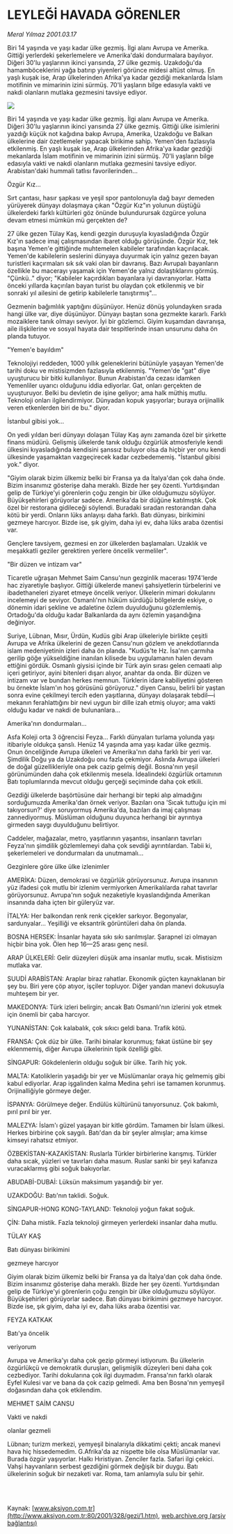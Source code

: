 # LEYLEĞİ HAVADA GÖRENLER

*Meral Yılmaz 2001.03.17*

<div>
 <p class="spot">
  Biri 14 yaşında ve yaşı kadar ülke gezmiş.  İlgi alanı Avrupa ve Amerika. Gittiği yerlerdeki şekerlemelere ve  Amerika'daki dondurmalara bayılıyor.  Diğeri 30'lu yaşlarının ikinci yarısında, 27 ülke gezmiş. Uzakdoğu'da  hamamböceklerini yağa batırıp yiyenleri  görünce midesi altüst olmuş. En yaşlı kuşak ise, Arap ülkelerinden  Afrika'ya kadar gezdiği mekanlarda İslam motifinin ve mimarinin izini  sürmüş. 70'li yaşların bilge edasıyla vakti ve nakdi olanların mutlaka  gezmesini  tavsiye ediyor.
 </p>
 <p class="metin">
 </p>
 <img border="0" src="/web/20020415201555im_/http://www.aksiyon.com.tr/2001/328/resimler/Leylek.jpg"/>
 <p class="metin">
  Biri 14 yaşında ve yaşı kadar ülke gezmiş. İlgi alanı Avrupa ve Amerika. Diğeri 30'lu yaşlarının ikinci yarısında 27 ülke gezmiş. Gittiği ülke isimlerini yazdığı küçük not kağıdına bakıp Avrupa, Amerika, Uzakdoğu ve Balkan ülkelerine dair özetlemeler yapacak birikime sahip. Yemen'den fazlasıyla etkilenmiş. En yaşlı kuşak ise, Arap ülkelerinden Afrika'ya kadar gezdiği mekanlarda İslam motifinin ve mimarinin izini sürmüş. 70'li yaşların bilge edasıyla vakti ve nakdi olanların mutlaka gezmesini  tavsiye ediyor. Arabistan'daki hummali tatlısı favorilerinden...
 </p>
 <p class="metin">
  Özgür Kız...
 </p>
 <p class="metin">
  Sırt çantası, hasır şapkası ve yeşil spor pantolonuyla dağ bayır demeden yürüyerek dünyayı dolaşmaya çıkan "Özgür Kız"ın yolunun düştüğü ülkelerdeki farklı kültürleri göz önünde bulundurursak özgürce yoluna devam etmesi mümkün mü gerçekten de?
 </p>
 <p class="metin">
  27 ülke gezen Tülay Kaş, kendi gezgin duruşuyla kıyasladığında Özgür Kız'ın sadece imaj çalışmasından ibaret olduğu görüşünde. Özgür Kız, tek başına Yemen'e gittiğinde muhtemelen kabileler tarafından kaçırılacak. Yemen'de kabilelerin seslerini dünyaya duyurmak için yalnız gezen bayan turistleri kaçırmaları sık sık vaki olan bir davranış. Bazı Avrupalı bayanların özellikle bu macerayı yaşamak için Yemen'de yalnız dolaştıklarını görmüş. "Çünkü.." diyor; "Kabileler kaçırdıkları bayanlara iyi davranıyorlar. Hatta önceki yıllarda kaçırılan bayan turist bu olaydan çok etkilenmiş ve bir sonraki yıl ailesini de getirip kabilelerle tanıştırmış"...
 </p>
 <p class="metin">
  Gezmenin bağımlılık yaptığını düşünüyor. Henüz dönüş yolundayken sırada hangi ülke var, diye düşünüyor. Dünyayı baştan sona gezmekte kararlı. Farklı mozaiklere tanık olmayı seviyor. İyi bir gözlemci. Giyim kuşamdan davranışa, aile ilişkilerine ve sosyal hayata  dair tespitlerinde insan unsurunu daha ön planda tutuyor.
 </p>
 <p class="metin">
  "Yemen'e bayıldım"
 </p>
 <p class="metin">
  Teknolojiyi reddeden, 1000 yıllık geleneklerini bütünüyle yaşayan Yemen'de tarihi doku ve mistisizmden fazlasıyla etkilenmiş. "Yemen'de "gat" diye uyuşturucu bir bitki kullanılıyor. Bunun Arabistan'da cezası idamken Yemenliler uyarıcı olduğunu iddia ediyorlar. Gat, onları gerçekten de uyuşturuyor. Belki bu devletin de işine geliyor; ama halk müthiş mutlu. Teknoloji onları ilgilendirmiyor. Dünyadan kopuk yaşıyorlar; buraya orijinallik veren etkenlerden biri de bu." diyor.
 </p>
 <p class="metin">
  İstanbul gibisi yok...
 </p>
 <p class="metin">
  On yedi yıldan beri dünyayı dolaşan Tülay Kaş aynı zamanda özel bir şirkette finans müdürü. Gelişmiş ülkelerde tanık olduğu özgürlük atmosferiyle kendi ülkesini kıyasladığında kendisini şanssız buluyor olsa da  hiçbir yer onu kendi ülkesinde yaşamaktan vazgeçirecek kadar cezbedememiş. "İstanbul gibisi yok." diyor.
 </p>
 <p class="metin">
  "Giyim olarak bizim ülkemiz belki bir Fransa ya da  İtalya'dan çok daha önde. Bizim insanımız gösterişe daha meraklı. Bizde her şey özenti. Yurtdışından gelip de Türkiye'yi görenlerin çoğu zengin bir ülke olduğumuzu söylüyor. Büyükşehirleri görüyorlar sadece. Amerika'da bir düğüne katılmıştık. Çok özel bir restorana gidileceği söylendi. Buradaki sıradan restorandan daha kötü bir yerdi. Onların lüks anlayışı daha farklı. Batı dünyası, birikimini gezmeye harcıyor. Bizde ise, şık giyim, daha iyi ev, daha lüks araba özentisi var.
 </p>
 <p class="metin">
  Gençlere tavsiyem, gezmesi en zor ülkelerden başlamaları. Uzaklık ve meşakkatli geziler gerektiren yerlere öncelik vermeliler".
 </p>
 <p class="metin">
  "Bir düzen ve intizam var"
 </p>
 <p class="metin">
  Ticaretle uğraşan Mehmet Saim Cansu'nun gezginlik macerası 1974'lerde hac ziyaretiyle başlıyor. Gittiği ülkelerde manevi şahsiyetlerin türbelerini ve ibadethaneleri ziyaret etmeye öncelik veriyor. Ülkelerin mimari dokularını incelemeyi de seviyor. Osmanlı'nın hüküm sürdüğü bölgelerde eskiye, o dönemin idari şekline ve adaletine özlem duyulduğunu gözlemlemiş. Ortadoğu'da olduğu kadar Balkanlarda da aynı özlemin yaşandığına değiniyor.
 </p>
 <p class="metin">
  Suriye, Lübnan, Mısır, Ürdün, Kudüs gibi Arap ülkeleriyle birlikte çeşitli Avrupa ve Afrika ülkelerini de gezen Cansu'nun gözlem ve anekdotlarında  islam medeniyetinin izleri daha ön planda. "Kudüs'te Hz. İsa'nın çarmıha gerilip göğe yükseldiğine inanılan kilisede bu uygulamanın halen devam ettiğini gördük. Osmanlı giysisi içinde bir Türk ayin sırası gelen cemaati alıp içeri getiriyor, ayini bitenleri dışarı alıyor, anahtar da onda. Bir düzen ve intizam var ve bundan herkes memnun. Türklerin idare kabiliyetini gösteren bu örnekte İslam'ın hoş görüsünü görüyoruz." diyen Cansu, belirli bir yaştan sonra evine çekilmeyi tercih eden yaşıtlarına, dünyayı dolaşarak tebdil—i mekanın ferahlattığını bir nevi uygun bir dille izah etmiş oluyor; ama vakti olduğu kadar ve nakdi de bulunanlara...
 </p>
 <p class="metin">
  Amerika'nın dondurmaları...
 </p>
 <p class="metin">
  Asfa Koleji orta 3 öğrencisi Feyza... Farklı dünyaları turlama yolunda yaşı itibariyle oldukça şanslı. Henüz 14 yaşında ama yaşı kadar ülke gezmiş. Onun önceliğinde Avrupa ülkeleri ve Amerika'nın daha farklı bir yeri var. Şimdilik Doğu ya da Uzakdoğu onu fazla çekmiyor. Aslında Avrupa ülkeleri de doğal güzellikleriyle ona pek cazip gelmiş değil. Bosna'nın yeşil görünümünden daha çok etkilenmiş mesela. İdealindeki özgürlük ortamının Batı toplumlarında mevcut olduğu gerçeği seçiminde daha çok etkili.
 </p>
 <p class="metin">
  Gezdiği ülkelerde başörtüsüne dair herhangi bir tepki alıp almadığını sorduğumuzda Amerika'dan örnek veriyor. Bazıları ona 'Sıcak tuttuğu için mi takıyorsun?' diye soruyormuş Amerika'da, bazıları da imaj çalışması zannediyormuş. Müslüman olduğunu duyunca herhangi bir ayrıntıya girmeden saygı duyulduğunu belirtiyor.
 </p>
 <p class="metin">
  Caddeler, mağazalar, metro, yaşıtlarının yaşantısı, insanların tavırları Feyza'nın şimdilik gözlemlemeyi daha çok sevdiği ayrıntılardan. Tabii ki, şekerlemeleri ve dondurmaları da unutmamalı...
 </p>
 <p class="metin">
 </p>
 <p class="arabaslik">
  Gezginlere göre ülke ülke izlenimler
 </p>
 <p class="metin">
  AMERİKA: Düzen, demokrasi ve özgürlük görüyorsunuz. Avrupa insanının yüz ifadesi çok mutlu bir izlenim vermiyorken Amerikalılarda rahat tavırlar görüyorsunuz. Avrupa'nın soğuk nezaketiyle kıyaslandığında Amerikan insanında daha içten bir güleryüz var.
 </p>
 <p class="metin">
  İTALYA: Her balkondan renk renk çiçekler sarkıyor. Begonyalar, sardunyalar...  Yeşilliği ve eksantrik görüntüleri daha ön planda.
 </p>
 <p class="metin">
  BOSNA HERSEK: İnsanlar hayata sıkı sıkı sarılmışlar. Şarapnel izi olmayan hiçbir bina yok. Ölen hep 16—25 arası genç nesil.
 </p>
 <p class="metin">
  ARAP ÜLKELERİ: Gelir düzeyleri düşük ama insanlar mutlu, sıcak. Mistisizm mutlaka var.
 </p>
 <p class="metin">
  SUUDİ ARABİSTAN: Araplar biraz rahatlar. Ekonomik güçten kaynaklanan bir şey bu. Biri yere çöp atıyor, işçiler topluyor. Diğer yandan manevi dokusuyla  muhteşem bir yer.
 </p>
 <p class="metin">
  MAKEDONYA: Türk izleri belirgin; ancak Batı Osmanlı'nın izlerini yok etmek için önemli bir çaba harcıyor.
 </p>
 <p class="metin">
  YUNANİSTAN: Çok kalabalık, çok sıkıcı geldi bana. Trafik kötü.
 </p>
 <p class="metin">
  FRANSA: Çok düz bir ülke. Tarihi binalar korunmuş; fakat üstüne bir şey eklenmemiş, diğer Avrupa ülkelerinin tipik özelliği gibi.
 </p>
 <p class="metin">
  SİNGAPUR: Gökdelenlerin olduğu soğuk bir ülke. Tarih hiç yok.
 </p>
 <p class="metin">
  MALTA: Katoliklerin yaşadığı bir yer ve Müslümanlar oraya hiç gelmemiş gibi kabul ediyorlar. Arap işgalinden kalma Medina şehri ise tamamen korunmuş. Orijinalliğiyle görmeye değer.
 </p>
 <p class="metin">
  İSPANYA: Görülmeye değer. Endülüs kültürünü tanıyorsunuz. Çok bakımlı, pırıl pırıl bir yer.
 </p>
 <p class="metin">
  MALEZYA: İslam'ı güzel yaşayan bir kitle gördüm. Tamamen bir İslam ülkesi. Herkes birbirine çok saygılı. Batı'dan da bir şeyler almışlar; ama kimse kimseyi rahatsız etmiyor.
 </p>
 <p class="metin">
  ÖZBEKİSTAN-KAZAKİSTAN: Ruslarla Türkler birbirlerine karışmış. Türkler daha sıcak, yüzleri ve tavırları daha masum. Ruslar sanki bir şeyi kafanıza vuracaklarmış gibi soğuk bakıyorlar.
 </p>
 <p class="metin">
  ABUDABİ-DUBAİ: Lüksün maksimum yaşandığı bir yer.
 </p>
 <p class="metin">
  UZAKDOĞU: Batı'nın taklidi. Soğuk.
 </p>
 <p class="metin">
  SİNGAPUR-HONG KONG-TAYLAND: Teknoloji yoğun fakat soğuk.
 </p>
 <p class="metin">
  ÇİN: Daha mistik. Fazla teknoloji girmeyen yerlerdeki insanlar daha mutlu.
 </p>
 <p class="metin">
 </p>
 <p class="arabaslik">
 </p>
 <p class="metin">
  TÜLAY KAŞ
 </p>
 <p class="metin">
  Batı dünyası birikimini
 </p>
 <p class="metin">
  gezmeye harcıyor
 </p>
 <p class="metin">
  Giyim olarak bizim ülkemiz belki bir Fransa ya da  İtalya'dan çok daha önde. Bizim insanımız gösterişe daha meraklı. Bizde her şey özenti. Yurtdışından gelip de Türkiye'yi görenlerin çoğu zengin bir ülke olduğumuzu söylüyor. Büyükşehirleri görüyorlar sadece.  Batı dünyası birikimini gezmeye harcıyor. Bizde ise, şık giyim, daha iyi ev, daha lüks araba özentisi var.
 </p>
 <p class="metin">
 </p>
 <p class="arabaslik">
 </p>
 <p class="metin">
  FEYZA KATKAK
 </p>
 <p class="metin">
  Batı'ya öncelik
 </p>
 <p class="metin">
  veriyorum
 </p>
 <p class="metin">
  Avrupa ve Amerika'yı daha çok gezip görmeyi istiyorum. Bu ülkelerin özgürlükçü ve demokratik duruşları, gelişmişlik düzeyleri beni daha çok cezbediyor. Tarihi dokularına çok ilgi duymadım. Fransa'nın farklı olarak Eyfel Kulesi var ve bana da çok cazip gelmedi. Ama ben Bosna'nın yemyeşil doğasından daha çok etkilendim.
 </p>
 <p class="metin">
 </p>
 <p class="arabaslik">
 </p>
 <p class="metin">
  MEHMET SAİM CANSU
 </p>
 <p class="metin">
  Vakti ve nakdi
 </p>
 <p class="metin">
  olanlar gezmeli
 </p>
 <p class="metin">
  Lübnan; turizm merkezi, yemyeşil binalarıyla dikkatimi çekti; ancak manevi hava hiç hissedemedim. G.Afrika'da az nispette bile olsa Müslümanlar var. Burada özgür yaşıyorlar. Halkı Hıristiyan. Zenciler fazla. Safari ilgi çekici. Vahşi hayvanların serbest gezdiğini görmek değişik bir duygu. Batı ülkelerinin soğuk bir nezaketi var. Roma, tam anlamıyla sulu bir şehir.
 </p>
 <p class="metin">
 </p>
 <p class="metin">
 </p>
 <br/>
 <br/>
</div>

Kaynak: [www.aksiyon.com.tr](http://www.aksiyon.com.tr:80/2001/328/gezi/1.htm), [web.archive.org (arşiv bağlantısı)](http://web.archive.org/web/20020415201555/http://www.aksiyon.com.tr:80/2001/328/gezi/1.htm)
